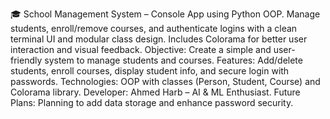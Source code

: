 🎓 School Management System – Console App using Python OOP.
Manage students, enroll/remove courses, and authenticate logins with a clean terminal UI and modular class design. Includes Colorama for better user interaction and visual feedback.
Objective: Create a simple and user-friendly system to manage students and courses.
Features: Add/delete students, enroll courses, display student info, and secure login with passwords.
Technologies: OOP with classes (Person, Student, Course) and Colorama library.
Developer: Ahmed Harb – AI & ML Enthusiast.
Future Plans: Planning to add data storage and enhance password security.